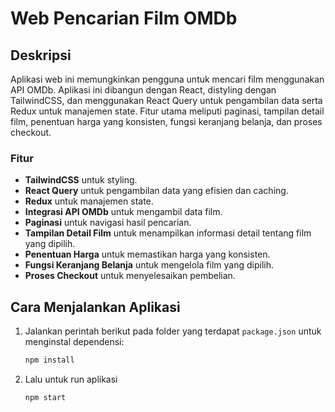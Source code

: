 # Web Pencarian Film OMDb

## Deskripsi

Aplikasi web ini memungkinkan pengguna untuk mencari film menggunakan API OMDb. Aplikasi ini dibangun dengan React, distyling dengan TailwindCSS, dan menggunakan React Query untuk pengambilan data serta Redux untuk manajemen state. Fitur utama meliputi paginasi, tampilan detail film, penentuan harga yang konsisten, fungsi keranjang belanja, dan proses checkout.

### Fitur

- **TailwindCSS** untuk styling.
- **React Query** untuk pengambilan data yang efisien dan caching.
- **Redux** untuk manajemen state.
- **Integrasi API OMDb** untuk mengambil data film.
- **Paginasi** untuk navigasi hasil pencarian.
- **Tampilan Detail Film** untuk menampilkan informasi detail tentang film yang dipilih.
- **Penentuan Harga** untuk memastikan harga yang konsisten.
- **Fungsi Keranjang Belanja** untuk mengelola film yang dipilih.
- **Proses Checkout** untuk menyelesaikan pembelian.

## Cara Menjalankan Aplikasi

1. Jalankan perintah berikut pada folder yang terdapat `package.json` untuk menginstal dependensi:
   ```sh
   npm install

2. Lalu untuk run aplikasi
   ```sh
   npm start
